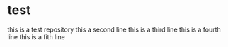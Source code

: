# test
this is a test repository
this a second line
this is a third line
this is a fourth line
this is a fith line
